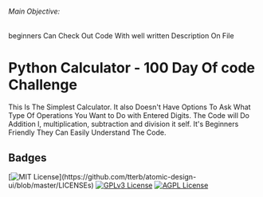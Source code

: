 <h6>Main Objective: </h6>
beginners Can Check Out Code With well written Description On File

# Python Calculator - 100 Day Of code Challenge


This Is The Simplest Calculator. It also Doesn't Have Options To Ask What Type Of Operations You Want to Do with Entered Digits. The Code will Do Addition l, multiplication, subtraction and division it self. It's Beginners Friendly They Can Easily Understand The Code.

## Badges


[![MIT License](https://img.shields.io/apm/l/atomic-design-ui.svg?)](https://github.com/tterb/atomic-design-ui/blob/master/LICENSEs)
[![GPLv3 License](https://img.shields.io/badge/License-GPL%20v3-yellow.svg)](https://opensource.org/licenses/)
[![AGPL License](https://img.shields.io/badge/license-AGPL-blue.svg)](http://www.gnu.org/licenses/agpl-3.0)

  
